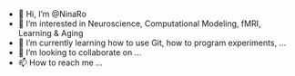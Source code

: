 - 👋 Hi, I’m @NinaRo
- 👀 I’m interested in Neuroscience, Computational Modeling, fMRI, Learning & Aging 
- 🌱 I’m currently learning how to use Git, how to program experiments, ...
- 💞️ I’m looking to collaborate on ...
- 📫 How to reach me ...

<!---
NinaRo/NinaRo is a ✨ special ✨ repository because its `README.md` (this file) appears on your GitHub profile.
You can click the Preview link to take a look at your changes.
--->
